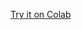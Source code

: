 [Try it on Colab](https://colab.research.google.com/drive/1uPTyvmZ4pT2t43hSkFd4PXgQ8k9Z74ow?authuser=2#scrollTo=ZlqAupluMXOc)
